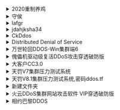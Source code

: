 <details>
  <summary>2020重制养鸡</summary>
  <img src="https://github.com/yuankong666/Ultimate-RAT-Collection/assets/128066597/746b1f4c-b4a1-4721-8af8-31efd3e7c71c" alt="1" />
</details>

<details>
  <summary>守侯</summary>
  <img src="https://github.com/yuankong666/Ultimate-RAT-Collection/assets/128066597/bcc818eb-b467-4e9c-a7b0-ea4b3acaab2b" alt="1" />
</details>


<details>
  <summary>lafgr</summary>
  <img src="https://github.com/user-attachments/assets/406a4b65-8c04-4d86-83a0-545418b62f00" alt="1" />
</details>

<details>
  <summary>jdahjksha34</summary>
  <img src="https://github.com/user-attachments/assets/5ddb8c03-a1e9-4a20-b143-71a7eee1af42" alt="1" />
</details>

<details>
  <summary>CkDdos</summary>
  <img src="https://github.com/user-attachments/assets/b772ac9f-b79d-482d-a363-7c234bfb6b19" alt="1" />
</details>

<details>
  <summary>Distributed Denial of Service</summary>
  <img src="https://github.com/user-attachments/assets/92513a65-89f0-4737-b855-cf37e12885f4" alt="1" />
</details>

<details>
  <summary>万世轮回DDOS-Win集群端6</summary>
  <img src="https://github.com/user-attachments/assets/13e71a22-ede7-4301-95f9-698976bd3b2d" alt="1" />
</details>

<details>
  <summary>傀儡机驱动级复活DDoS攻击穿透破防版</summary>
  <img src="https://github.com/user-attachments/assets/179ff602-40b0-43cc-8f50-224bfcc0c333" alt="1" />
</details>

<details>
  <summary>大客户CC3.0</summary>
  <img src="https://github.com/user-attachments/assets/544a310f-951e-48bb-ae97-ccca078fadfa" alt="1" />
</details>

<details>
  <summary>天罚V7集群压力测试系统</summary>
  <img src="https://github.com/user-attachments/assets/e4e0de8b-0a5e-43e5-885d-d9250ee40cb1" alt="1" />
</details>

<details>
  <summary>天罚V8.1集群压力测试系统,密码ddos.tf</summary>
  <img src="https://github.com/user-attachments/assets/0fa03e1d-922e-41e1-b607-cc1698780c20" alt="1" />
</details>

<details>
  <summary>新建文件夹</summary>
  <img src="https://github.com/user-attachments/assets/fb66e66b-d35c-489f-9dfe-a0baea045a82" alt="1" />
</details>

<details>
  <summary>火云DDoS集群网站攻击软件 VIP穿透破防版</summary>
  <img src="https://github.com/user-attachments/assets/acdc3faf-e988-4eb7-95e8-c506e21cdff0" alt="1" />
</details>

<details>
  <summary>相约巴黎DDOS</summary>
  <img src="https://github.com/user-attachments/assets/661453e1-81e4-40f8-b3d6-9e62c8f21ac9" alt="1" />
</details>
